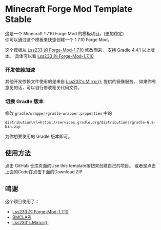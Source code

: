 # Minecraft Forge Mod Template Stable
这是一个 Minecraft 1.7.10 Forge Mod 的模板项目。(更加稳定)  
你可以通过这个模板来快速创建一个 1.7.10 Forge Mod。  

这个模板从 [Lss233 的 Forge-Mod-1.7.10](https://github.com/lss233/forge-mod-1.7.10) 修改而来， 支持 Gradle 4.4.1 以上版本。
具体可以看 [Lss233 的 Forge-Mod-1.7.10](https://github.com/lss233/forge-mod-1.7.10)

### 开发依赖加速  
  
其他开发依赖文件使用的是来自 [Lss233's.Mirror();](https://www.mcbbs.net/thread-800729-1-1.html) 提供的镜像服务。
如果你有意见的话，可以自行修改相关代码文件。

### 切换 Gradle 版本

修改 `gradle/wrapper/gradle-wrapper.properties` 中的
```
distributionUrl=https://services.gradle.org/distributions/gradle-6.8-bin.zip
```
为你想要使用的 Gradle 版本即可。  

## 使用方法
点击 GitHub 仓库页面的Use this template按钮来创建自己的项目。 
或者是点击上面的Code在点击下面的Download ZIP

## 鸣谢
这个项目使用了：

* [Lss233 的 Forge-Mod-1.7.10](https://github.com/lss233/forge-mod-1.7.10)
* [BMCLAPI](https://bmclapidoc.bangbang93.com/)
* [Lss233's.Mirror();](https://www.mcbbs.net/thread-800729-1-1.html)

